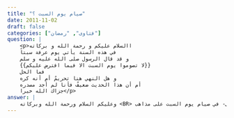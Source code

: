 ```yaml
---
title: "صيام يوم السبت ؟"
date: 2011-11-02
draft: false
categories: ["فتاوى", "رمضان"]
question: |
    <p>االسلام عليكم و رحمة الله و بركاته
    في هذه السنة يأتي يوم عرفة سبتاً
    و قد قال الرسول صلى الله عليه و سلم
    {{لا تصوموا يوم السبت الا فيما افترض عليكم}}
    فما الحل
    و هل النهي هنا تحريمٌ أم أنه كره
    أم أن هذا الحديث ضعيفٌ فأنا لم أجد مصدره
    جزاك الله خيرا</p>
answer: |
    وعليكم السلام ورحمة الله وبركاته <BR> اختلف العلماء –رحمهم الله تعالى- في صيام يوم السبت على مذاهب : <BR>المذهب الأول : كراهة إفراد يوم السبت بالصوم ، وهو مذهب الحنفية ، والمالكية، والشافعية ، والحنابلة في المذهب .  <BR>وصرح الحنفية ، والحنابلة ، والشافعية بأن صوم يوم السبت لا يكره إن وافق يوماً كان يصومه قبل ذلك .  <BR> وزاد الحنفية أنه يكره تحريما إفراد يوم السبت بالصوم إذا قصد الصائم بصومه التشبه باليهود . ورجحه الطيبي . <BR>المذهب الثاني :  جواز صيام يوم السبت مفرداً من غير كراهة ، وهو مذهب شيخ الإسلام ابن تيمية ونقله عن أكثر أهل العلم . <BR>المذهب الثالث : مذهب بعض العلماء المعاصرين أنه يحرم صوم يوم السبت مطلقاً إلا في الفرض ، ولم أرَ هذا المذهب لأحد من المتقدمين بعد بحث طويل . والله أعلم . <BR> والراجح المذهب الأول أنه يكره صيام يوم السبت مفرداً إلا في الفرض ، وكذا يحرم إفراد يوم السبت بالصوم إذا قصد الصائم بصومه التشبه باليهود ، ويجوز صيام السبت إذا صام قبله أو بعده ، ويجوز إفراده في الفرض ، وفي صوم يوم فيه فضيلة كعرفة لأن إفراده هنا ليس لذات السبت بل لاستحباب هذا اليوم الذي وقع في يوم السبت ، وذلك لأمرين : <BR>الأمر الأول : أن التخصيص عند علماء أصول الفقه على قسمين : <BR>القسم الأول : تخصيص متصل : وهو ما لا يستقل بنفسه بل هو متصل بالعام مذكور معه .  <BR>القسم الثاني : تخصيص منفصل : وهو ما يستقل بنفسه بأن يكون العام في نص والمُخَصِّص في نص آخر . <BR>الأمر الثاني : أن المقرر عند علماء أصول الفقه أنه لا يصار إلى الترجيح أو النسخ إلا إذا تعذر الجمع بين الأدلة ، فالجمع هو الأصل . <BR>والجمع بين الأدلة : هو الائتلاف بين الأدلة الشرعية وتوافقها ، وبيان أن الاختلاف بينها غير موجود حقيقة .  <BR>وهناك شروط ذكرها العلماء للجمع بين الأدلة فليس كلّ جمع يكون صحيحا . <BR>والترجيح : هو تقديم المجتهد لأحد الدليلين المتعارضين ، لما فيه من مزية معتبرة تجعل العمل به أولى من الآخر .  <BR>إذا تصورنا هذا فلنشرع في صيام السبت وأدلته ، بعد أن ذكرت أن الراجح هو مذهب الجمهور ، وذلك للأدلة الآتية :  <BR>الدليل الأول : عَنْ عَبْدِ اللهِ بْنِ بُسْرٍ عَنْ أُخْتِهِ أَنَّ رَسُولَ اللهِ صلى الله عليه وسلم قَالَ : ((لَا تَصُومُوا يَوْمَ السَّبْتِ إِلَّا فِيمَا افْتَرَضَ اللهُ عَلَيْكُمْ ، فَإِنْ لَمْ يَجِدْ أَحَدُكُمْ إِلَّا لِحَاءَ عِنَبَةٍ أَوْ عُودَ شَجَرَةٍ فَلْيَمْضُغْهُ))رواه الترمذي رقم الحديث (675) ، وابن ماجه رقم الحديث (1716) ، وابن خزيمة في صحيحه رقم الحديث (2163) ، وابن حبان في صحيحه رقم الحديث (3615) ، وغيرهم . <BR>اختلف العلماء في صحة هذا الحديث والراجح أنه ثابت صحيح . <BR>وجه الاستدلال : أن النبي صلى الله عليه وسلم نهى عن صيام السبت ، واستثنى الفرض فقط ، وهذا الاستثناء تخصيص متصل ، فأفاد الحديث بمنطوقه المنع من صيام السبت إلا في الفرض كصوم رمضان والقضاء والكفارة ونحوها . <BR> وقال البغوي( ) : (باب كراهية صوم يوم السبت وحده) . <BR> <BR>وقال ابن خزيمة(صحيح ابن خزيمة (3/316) ) : (باب النهي عن صوم يوم السبت تطوعا إذا أفرد بالصوم ، بذكر خبر مجمل غير مفسر بلفظ عام مراده خاص ، وأحسب أن النهي عن صيامه إذ اليهود تعظمه وقد اتخذته عيدا بدل الجمعة) . <BR>وقال( صحيح ابن خزيمة (3/317) ) : (باب ذكر الدليل على أن النهي عن صوم يوم السبت تطوعا إذا أفرد بصوم لا إذا صام صائم يوما قبله أو يوما بعده  ) . <BR>قال ابن حبان( صحيح ابن حبان (8/381)) : (ذكر العلة التي من أجلها نهى عن صيام يوم السبت مع البيان بأنه إذا قرن بيوم آخر جاز صومه) . <BR>الدليل الثاني : عَنْ أَبِي هُرَيْرَةَ   رضي الله عنه   قَالَ : سَمِعْتُ النَّبِيَّ صلى الله وسلم يَقُولُ : ((لاَ يَصُومَنَّ أَحَدُكُمْ يَوْمَ الْجُمُعَةِ ، إِلاَّ يَوْمًا قَبْلَهُ أَوْ بَعْدَهُ))( رواه البخاري رقم الحديث (1884) ، ومسلم رقم (2739)) . <BR> وجه الاستدلال : أن الحديث نهى عن صيام يوم الجمعة إلا أن يصوم الإنسان يوماً قبل أو يوماً بعده ، واليوم الذي بعد الجمعة هو يوم السبت قطعا ، وهذا منطوق الحديث ، فدل على جواز صيام يوم السبت إذا اقترن معه غيره ، وهذا تخصيص منفصل للحديث الأول ، فيكون معنى الحديث لا تصوموا يوم السبت إلا فيما افترض عليكم وهو تخصيص متصل ، أو يوماً قبله وهو تخصيص منفصل ، فدل هذا على أن النهي عن صيام السبت إنما هو لإفراده ، ولأن في إفراده تشبها باليهود الذين يعظمون هذا اليوم ، فلو صام المسلم في هذا اليوم لأجل السبت فإنه عظّمه فحصلت المشابهة باليهود ، فلهذا لا يصام يوم السبت إلا في الفرض ، أو بمخالفتهم بصيام يوم قبله أو يوم بعده . <BR>وبهذا تجتمع الأدلة ، وأما من خصص جواز صيامه بالفرض فقط فإنه لم يجمع بين الأدلة بل صار إلى الترجيح ، وسبق أنه لا يصار إلى الترجيح إلا عند تعذر الجمع ، والجمع هنا ممكن كما بينت لك .  <BR>الدليل الثالث : عَنْ جُوَيْرِيَةَ بِنْتِ الْحَارِثِ   رضي الله عنها   : ((أَنَّ النَّبِيَّ صلى الله عليه وسلم دَخَلَ عَلَيْهَا يَوْمَ الْجُمُعَةِ وَهْىَ صَائِمَةٌ ، فَقَالَ : أَصُمْتِ أَمْسِ ؟ قَالَتْ : لاَ . قَالَ : تُرِيدِينَ أَنْ تَصُومِي غَدًا ؟ قَالَتْ : لاَ . قَالَ : فَأَفْطِرِي ))(رواه البخاري رقم الحديث (1885)  ) . <BR>وجه الاستدلال : أن النبي صلى الله عليه وسلم قال لجويرية –رضي الله عنها- وهي صائمة يوم الجمعة : (( تُرِيدِينَ أَنْ تَصُومِي غَدًا ؟)) وهو يوم السبت ، فدل هذا على جواز صيامه مع غيره ، والاستدلال به أيضاً كسابقه . <BR>الدليل الرابع: عن خيثمة قال : (( كانت عائشة تصوم من الشهر السبت والأحد والاثنين ، ومن الشهر الآخر : الثلاثاء والأربعاء والخميس ))( رواه الطبري في تهذيب الآثار (3/245) رقم (984) . بسند صحيح ) . <BR>وجه الاستدلال : أن عائشة –رضي الله عنها- كانت تصوم السبت مع غيره ، كما بينت أم سلمة –رضي الله عنها- صيام النبي صلى الله عليه وسلم في الحديث السابق . وهذا الفعل من عائشة -رضي الله عنها- وهي الفقيهة المتابعة لحال النبي صلى الله عليه وسلم في العبادات ، وما كانت لتصوم يوم السبت مع غيره إلا لعلمها بجواز ذلك من النبي صلى الله عليه وسلم ، ولا يعرف لها مخالف من الصحابة ، فهو حجة مؤيد للمرفوع السابق عن أم سلمة –رضي الله عنها- ، وعليه لا بدّ من حمل النهي عن صيام السبت على الإفراد . <BR>الدليل الخامس : عن أبي عامر قال: ((سمعت ثوبان مولى رسول الله صلى الله عليه وسلم وسُئِل عن صيام يوم السَّبْتِ؟ فقال : سلوا عبد الله بن بُسْر؟ فسُئِلَ عن ذلك؟ فقال : صيامُ يوم السَّبْتِ لا لكَ ولا عليك))(أَخْرَجَه النسائي في الكبرى (2/145) . بإسناد حسن ) . <BR>وجه الاستدلال : أن عبد الله بن بسر –رضي الله عنه- وهو راوي حديث النهي عن صيام السبت لم يكن يرى تحريم صيام السبت في النفل لأنه قال للسائل : ((صيامُ يوم السَّبْتِ لا لكَ )) أي ليس لك فيه أجر ، ((ولا عليك)) أي ليس عليك وزر في صيامه . وهذا هو المكروه ، فأفاد هذا أن صيام يوم السبت مكروه إفراده ، فوافق قولُه روايةَ عائشة وأم سلمة –رضي الله عنهم- ولا يعرف لهم مخالف . <BR>قال المناوي(فيض القدير (4/303)  ) : ((صيام يوم السبت لا لك ولا عليك) أي لا لك فيه مزيد ثواب ولا عليك فيه ملام ولا عتاب ) . <BR>الدليل الثامن : النصوص العامة الواردة في صيام النفل ، ويدخل فيها يوم السبت قطعا ، منها : <BR>عن عَبْدِ اللهِ بْنِ عَمْرٍو –رضي الله عنهما- قَالَ : قَالَ النبي صلى الله عليه وسلم : ((  فَصُمْ يَوْمًا وَأَفْطِرْ يَوْمًا ، فَذَلِكَ صِيَامُ دَاوُدَ   عَلَيْهِ السَّلاَمُ   وَهْوَ أَفْضَلُ الصِّيَامِ . فَقُلْتُ : إِنِّي أُطِيقُ أَفْضَلَ مِنْ ذَلِكَ . فَقَالَ النَّبِيُّ صلى الله عليه وسلم لاَ أَفْضَلَ مِنْ ذَلِكَ))(رواه البخاري رقم الحديث (1875) ، ومسلم  رقم الحديث (2786)  ) . <BR>فالسبت داخل في صيام داود قطعاً ولم ينبه النبي صلى الله عليه وسلم عبد الله بن عمرو –رضي الله عنهما- بأن السبت منهي عنه ، ولا يجوز تأخير البيان عن وقت الحاجة . فدل هذا على أن النهي عن السبت بقصده لذاته أو إفراده . <BR>وغيرها من الأدلة الكثية الدالة على جواز صيام السبت . <BR> فإن قيل : إن صيام هذه الأيام كصيام داود وصيام ثلاثة أيام من كل شهر قد يقع في يوم العيد المحرم صيامه ، ولم ينبه عليه النبي صلى الله عليه وسلم ، وأنتم ترون عدم صيام العيد ونحن معكم في ذلك ، فكذلك نقول في السبت . <BR>جوابه : <BR>أن هذا الاعتراض على هذا الاستدلال مردود من وجوه : <BR>الوجه الأول : أن صيام داود وغيره من الأيام المستحبة سيأتي فيها السبت غالباً ، أما العيد فهو نادر جداً جداً ، والنادر لا حكم له ، فلهذا لم ُينبه عليه في أحاديث صيام الأيام المستحبة بخلاف العيد . <BR>الوجه الثاني : صيام العيد محرم بالاتفاق ، يعلمه الصحابة ، فلا يحتاج إلى التنبيه عليه ، فهم يعلمون أن صيام الأيام المستحبة لا تشمل صيام العيد ، بخلاف صيام يوم السبت فلم يقل أحد من المتقدمين بتحريم صيامه إلا في الفرض فقط ، ولهذا وجب أن ينبه عليه في أحاديث صيام الأيام المستحبة ، لأن المنع من صيامه غير معلوم عند من يستمع إلى أحاديث صيام الأيام المستحبة . <BR>الوجه الثالث : أن هذا الاعتراض هو في الحقيقة قياس السبت على العيد ، وهذا قياس مع الفارق ، لأن العيد صيامه محرم بالاتفاق ، والسبت لم يقل أحد من المتقدمين بتحريمه . يؤيده : <BR>الوجه الرابع : أن صيام العيد لا يجوز مطلقاً لا في فرض ولا نفل ، وليس السبت كذلك ، فلا يصح أن يلحق السبت بالعيد . <BR>ومما يقوي القول بجواز صيام السبت وكرهة إفراده بالصيام أنه لم يثبت عن أحد من العلماء المتقدمين القول بتحريم صيام يوم السبت إلا في الفرض فقط ، وهذا مما يضعف هذا القول لأنه إذا اختلف أهل عصر في مسألة على قولين فقد ذهب جمهور الأصوليين على أنه لا يجوز إحداث قول ثالث لأن إحداث قول ثالث يلزم منه رفع القولين السابقين المجمع عليهما ، وأيضاً معناه أن أهل العصر السابق قد اجتمعوا على الخطأ وضاع عنهم الحق ، وذلك محال لأن الله تعالى قد تكفل بحفظ دينه فلا يضيع حكمه في مسألة في عصر من العصور ، ولا يصح خلو عصر من قائل بالصواب في المسألة ، وعليه فإن العلماء اختلفوا في مسألتنا على الأقوال والمذاهب التي بينتها لك في بداية البحث فينبني على ذلك أن القائل بالتحريم من المتأخرين قد خالف إجماع من سبقوه ، وهذا لا يجوز كما هو مقرر في علم أصول الفقه . <BR>وأيضاً السلف من الصحابة –رضي الله عنهم- ومن بعدهم لم ينقل عن أحد منهم –فيما أعلم- أنه يحرم صيام السبت إلا في الفرض فقط ، فهذا الفهم لم يقل به أحد من السلف وهم قدوتنا في فهم النصوص ، فيجب اتباعهم ، ولا يصح القول بأن الإمام الطحاوي في شرح معاني الآثار (3/35) أشار إلى من قال بهذا القول! فهذا قول ضعيف مردود لمن تمعن في كلام الطحاوي ، وسبق لك بيان مذهب الحنفية بالتفصيل ، وأيضاً الطحاوي نقل الكراهة ولم ينقل التحريم ، قال –رحمه الله تعالى- : (فَذَهَبَ قَوْمٌ إلَى هَذَا الْحَدِيثِ ، فَكَرِهُوا صَوْمَ يَوْمِ السَّبْتِ تَطَوُّعًا ) ، والطحاوي –رحمه الله تعالى- يتكلم عن العلماء الذين كرهوا صيام يوم السبت تطوعاً ، يعني لذات السبت كما سبق ، وأما إذا صام تطوعاً قبله أو بعده أو لم يصمه لذاته فإنه لا يكره ، فالطحاوي يتكلم عن هذا المذهب ، بدليل أن في تتمة كلامه وبحثه وترجيحه تعرض لهذين المذهبين ولم يتعرض مطلقاً إلى أنه لا يجوز صوم السبت إلا في الفرض ، فيبقى القول بتحريم صوم يوم السبت إلا في الفرض قولا لا سلف له . <BR> هذا والله أعلم . وقد أطلت البحث في كتابي جامع الأحكام في مسائل الصيام والاعتكاف وعيد الفطر والقيام. <BR> ينظر : المجموع (6/481) ، وشرح المحلي مع حاشية القليوبي (2/74) ، ومغني المحتاج (1/447) ، والإنصاف (3/313) ، والمغني (4/428) ، كشاف القناع (2/341) ، وحاشية ابن عابدين (2/84) ومغني المحتاج (1/447) والمغني (4/428) . <BR>حاشية ابن عابدين (2/84)، وعون المعبود (7/48) واقتضاء الصراط ص (262) ، وتمام المنة ص (406) وشرح معاني الآثار (3/35).
---
```


